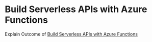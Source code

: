 # Build Serverless APIs with Azure Functions

Explain Outcome of [Build Serverless APIs with Azure Functions](https://docs.microsoft.com/en-us/learn/modules/build-api-azure-functions/)


